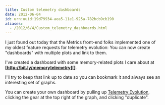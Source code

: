 ```yaml
---
title: Custom telemetry dashboards
date: 2012-06-04
id: urn:uuid:19d79934-aea5-11e1-925a-782bcb9cb190
aliases:
  - /2012/6/4/Custom_telemetry_dashboards.html
---
```


I just found out today that the Metrics front-end folks implemented one of my oldest feature requests for telemetry evolution: You can now create "dashboards" with multiple plots and link to them.

I've created a dashboard with some memory-related plots I care about at **[http://bit.ly/memorytelemetry][]**.

I'll try to keep that link up to date so you can bookmark it and always see an interesting set of graphs.

You can create your own dashboard by pulling up [Telemetry Evolution][], clicking the gear at the top right of the graph, and clicking "duplicate".

[http://bit.ly/memorytelemetry]: http://bit.ly/memorytelemetry
[Telemetry Evolution]: https://metrics.mozilla.com/data/content/pentaho-cdf-dd/Render?solution=metrics2&path=%2Ftelemetry&file=telemetryEvolution.wcdf
